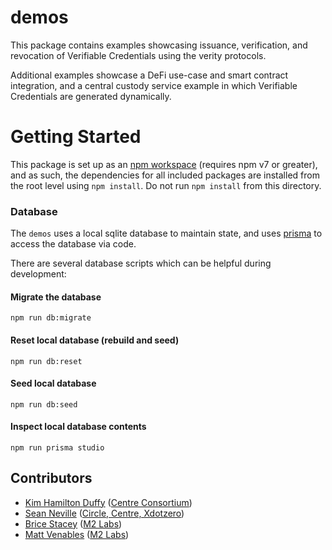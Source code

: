 # demos

This package contains examples showcasing issuance, verification, and revocation of Verifiable Credentials using the verity protocols.

Additional examples showcase a DeFi use-case and smart contract integration, and a central custody service example in which Verifiable Credentials are generated dynamically.

# Getting Started

This package is set up as an [npm workspace](https://docs.npmjs.com/cli/v7/using-npm/workspaces) (requires npm v7 or greater), and as such, the dependencies for all included packages are installed from the root level using `npm install`. Do not run `npm install` from this directory.

### Database

The `demos` uses a local sqlite database to maintain state, and uses
[prisma](https://prisma.io) to access the database via code.

There are several database scripts which can be helpful during development:

#### Migrate the database

```
npm run db:migrate
```

#### Reset local database (rebuild and seed)

```
npm run db:reset
```

#### Seed local database

```
npm run db:seed
```

#### Inspect local database contents

```
npm run prisma studio
```

## Contributors

- [Kim Hamilton Duffy](https://github.com/kimdhamilton) ([Centre Consortium](https://centre.io))
- [Sean Neville](https://github.com/psnevio) ([Circle, Centre, Xdotzero](http://xdotzero.com))
- [Brice Stacey](https://github.com/bricestacey) ([M2 Labs](https://m2.xyz))
- [Matt Venables](https://github.com/venables) ([M2 Labs](https://m2.xyz))
